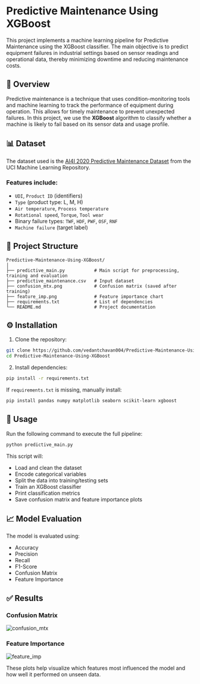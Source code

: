 # Predictive Maintenance Using XGBoost

This project implements a machine learning pipeline for Predictive Maintenance using the XGBoost classifier. The main objective is to predict equipment failures in industrial settings based on sensor readings and operational data, thereby minimizing downtime and reducing maintenance costs.

## 📖 Overview

Predictive maintenance is a technique that uses condition-monitoring tools and machine learning to track the performance of equipment during operation. This allows for timely maintenance to prevent unexpected failures. In this project, we use the **XGBoost** algorithm to classify whether a machine is likely to fail based on its sensor data and usage profile.

## 📊 Dataset

The dataset used is the [AI4I 2020 Predictive Maintenance Dataset](https://archive.ics.uci.edu/ml/datasets/AI4I+2020+Predictive+Maintenance+Dataset) from the UCI Machine Learning Repository.

### Features include:

- `UDI`, `Product ID` (identifiers)
- `Type` (product type: L, M, H)
- `Air temperature`, `Process temperature`
- `Rotational speed`, `Torque`, `Tool wear`
- Binary failure types: `TWF`, `HDF`, `PWF`, `OSF`, `RNF`
- `Machine failure` (target label)

## 📁 Project Structure

```
Predictive-Maintenance-Using-XGBoost/
│
├── predictive_main.py           # Main script for preprocessing, training and evaluation
├── predictive_maintenance.csv   # Input dataset
├── confusion_mtx.png            # Confusion matrix (saved after training)
├── feature_imp.png              # Feature importance chart
├── requirements.txt             # List of dependencies
└── README.md                    # Project documentation
```

## ⚙️ Installation

1. Clone the repository:

```bash
git clone https://github.com/vedantchavan004/Predictive-Maintenance-Using-XGBoost.git
cd Predictive-Maintenance-Using-XGBoost
```

2. Install dependencies:

```bash
pip install -r requirements.txt
```

If `requirements.txt` is missing, manually install:

```bash
pip install pandas numpy matplotlib seaborn scikit-learn xgboost
```

## 🚀 Usage

Run the following command to execute the full pipeline:

```bash
python predictive_main.py
```

This script will:
- Load and clean the dataset
- Encode categorical variables
- Split the data into training/testing sets
- Train an XGBoost classifier
- Print classification metrics
- Save confusion matrix and feature importance plots

## 📈 Model Evaluation

The model is evaluated using:
- Accuracy
- Precision
- Recall
- F1-Score
- Confusion Matrix
- Feature Importance

## ✅ Results

### Confusion Matrix

![confusion_mtx](https://github.com/user-attachments/assets/a2578fbc-ea4e-40da-9f33-351a2784ef9c)

### Feature Importance

![feature_imp](https://github.com/user-attachments/assets/1a95b795-789b-4819-a827-044afba0a4c1)

These plots help visualize which features most influenced the model and how well it performed on unseen data.

